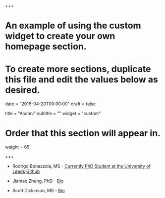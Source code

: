+++
# An example of using the custom widget to create your own homepage section.
# To create more sections, duplicate this file and edit the values below as desired.

date = "2016-04-20T00:00:00"
draft = false

title = "Alumni"
subtitle = ""
widget = "custom"

# Order that this section will appear in.
weight = 65

+++

- Rodrigo Bonazzola, MS - [Currently PhD Student at the University of Leeds](http://www.cistib.org/index.php/people/students/rodrigo-bonazzola) [Github](https://github.com/rbonazzola)

- Jiamao Zheng, PhD - [Bio](https://github.com/jiamaozheng)

- Scott Dickinson, MS - [Bio](https://github.com/ScottPDickinson)
